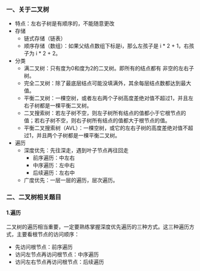 ### 一、关于二叉树
 - 特点：左右子树是有顺序的，不能随意更改
  - 存储
      - 链式存储（链表）
    - 顺序存储（数组）：如果父结点数组下标是i，那么左孩子是 i * 2 + 1，右孩子为 i * 2 + 2。
  - 分类
      - 满二叉树：只有度为0和度为2的二叉树。即所有的结点都有 非空的左右子树。
    - 完全二叉树：除了最底层结点可能没填满外，其余每层结点数都达到最大值。
    - 平衡二叉树：一棵空树，或者左右两个子树高度差绝对值不超过1，并且左右子树都是一棵平衡二叉树。
    - 二叉搜索树：若左子树不空，则左子树所有结点的值都小于它根节点的值；若右子树不空，则右子树所有结点的值都大于根节点的值。
    - 平衡二叉搜索树（AVL）：一棵空树，或它的左右子树的高度差绝对值不超过1，并且两个子树都是一棵平衡二叉树。
  - 遍历
      - 深度优先：先往深走，遇到叶子节点再往回走
          - 前序遍历：中左右
        - 中序遍历：左中右
        - 后续遍历：左右中
    - 广度优先：一层一层的遍历，层次遍历。

### 二、二叉树相关题目

#### 1.遍历

二叉树的遍历相当重要，一定要熟练掌握深度优先遍历的三种方式。这三种遍历方式，主要看根节点的访问顺序：

- 先访问根节点：前序遍历
- 访问左节点再访问根节点：中序遍历
- 访问左右节点再访问根节点：后续遍历

